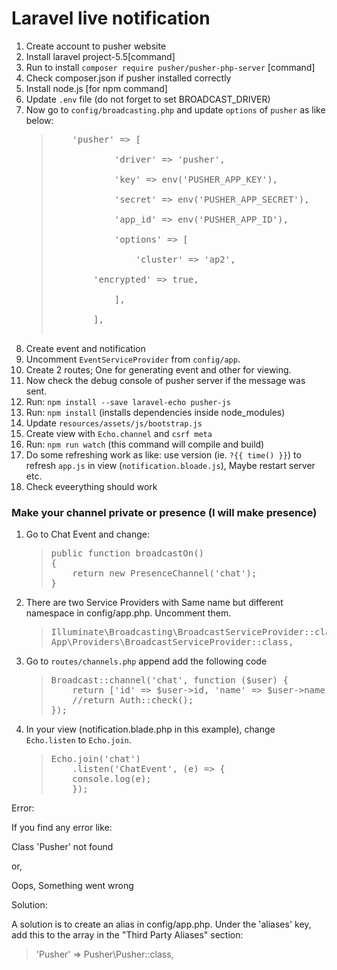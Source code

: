 <h1>Laravel live notification</h1>
<ol>
<li>Create account to pusher website</li>
<li>Install laravel project-5.5[command]</li>
<li>Run to install <code>composer require pusher/pusher-php-server</code> [command]</li>
<li>Check composer.json if pusher installed correctly</li>
<li>Install node.js [for npm command]</li>
<li>Update <code>.env</code> file (do not forget to set BROADCAST_DRIVER)</li>
  <li>Now go to <code>config/broadcasting.php</code> and update <code>options</code> of <code>pusher</code> as like below:
  <blockquote><pre>
    'pusher' => [<br/>
            'driver' => 'pusher',<br/>
            'key' => env('PUSHER_APP_KEY'),<br/>
            'secret' => env('PUSHER_APP_SECRET'),<br/>
            'app_id' => env('PUSHER_APP_ID'),<br/>
            'options' => [<br/>
                'cluster' => 'ap2',<br/>
		'encrypted' => true,<br/>
            ],<br/>
        ],
    </pre></blockquote>
  </li>
<li>Create event and notification</li>
<li>Uncomment <code>EventServiceProvider</code> from <code>config/app</code>.</li>
<li>Create 2 routes; One for generating event and other for viewing.</li>
<li>Now check the debug console of pusher server if the message was sent.</li>
<li>Run: <code>npm install --save laravel-echo pusher-js</code></li>
<li>Run: <code>npm install</code> (installs dependencies inside node_modules)</li>
<li>Update <code>resources/assets/js/bootstrap.js</code></li>
<li>Create view with <code>Echo.channel</code> and <code>csrf meta</code></li>
<li>Run: <code>npm run watch</code> (this command will compile and build)</li>
<li>Do some refreshing work as like: use version (ie. <code>?{{ time() }}</code>) to refresh <code>app.js</code> in view (<code>notification.bloade.js</code>), Maybe restart server etc.</li>
<li>Check eveerything should work</li>
</ol>
<h3>Make your channel private or presence (I will make presence)</h3>
<ol>
<li>Go to Chat Event and change:
<blockquote><pre>
public function broadcastOn()
{
	return new PresenceChannel('chat');
}
</pre></blockquote></li>
<li>
There are two Service Providers with Same name but different namespace in config/app.php. Uncomment them.
<blockquote><pre>
Illuminate\Broadcasting\BroadcastServiceProvider::class,
App\Providers\BroadcastServiceProvider::class,</pre></blockquote>
</li>
<li>Go to <code>routes/channels.php</code> append add the following code
<blockquote><pre>
Broadcast::channel('chat', function ($user) {
	return ['id' => $user->id, 'name' => $user->name]; /* These informations in required in Echo.joining at frontend */
	//return Auth::check();
});
</pre></blockquote>
</li>
<li>
In your view (notification.blade.php in this example), change <code>Echo.listen</code> to <code>Echo.join</code>.
<blockquote><pre>
Echo.join('chat')
    .listen('ChatEvent', (e) => {
	console.log(e);
    });
</pre></blockquote>
</li>
</ol>
<p>Error:</p>
<p>If you find any error like:</p>
<p>Class 'Pusher' not found</p>
or,
<p>Oops, Something went wrong</p>
<p>Solution:</p>
A solution is to create an alias in config/app.php. Under the 'aliases' key, add this to the array in the "Third Party Aliases" section:

<blockquote>'Pusher' => Pusher\Pusher::class,</blockquote>
